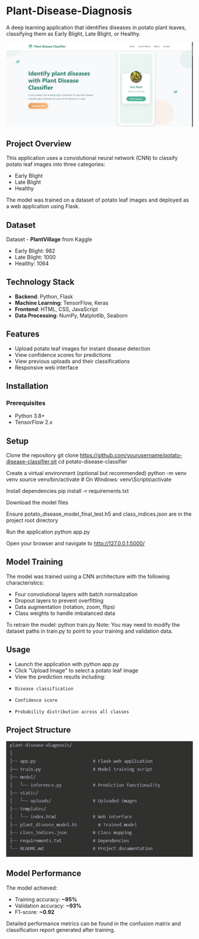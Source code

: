 # Plant-Disease-Diagnosis
A deep learning application that identifies diseases in potato plant leaves, classifying them as Early Blight, Late Blight, or Healthy.

<img src="images/Screenshot 2025-05-14 105412.png" alt="Project Structure" width="WIDTH" height="HEIGHT">

## Project Overview
This application uses a convolutional neural network (CNN) to classify potato leaf images into three categories:

+ Early Blight
+ Late Blight
+ Healthy

The model was trained on a dataset of potato leaf images and deployed as a web application using Flask.

## Dataset
Dataset - **PlantVillage** from Kaggle

+ Early Blight: 982
+ Late Blight: 1000
+ Healthy: 1064

## Technology Stack

+ **Backend**: Python, Flask
+ **Machine Learning**: TensorFlow, Keras
+ **Frontend**: HTML, CSS, JavaScript
+ **Data Processing**: NumPy, Matplotlib, Seaborn

## Features

+ Upload potato leaf images for instant disease detection
+ View confidence scores for predictions
+ View previous uploads and their classifications
+ Responsive web interface

##  Installation
### Prerequisites

+ Python 3.8+
+ TensorFlow 2.x

## Setup

Clone the repository
git clone https://github.com/yourusername/potato-disease-classifier.git
cd potato-disease-classifier

Create a virtual environment (optional but recommended)
python -m venv venv
source venv/bin/activate  # On Windows: venv\Scripts\activate

Install dependencies
pip install -r requirements.txt

Download the model files

Ensure potato_disease_model_final_test.h5 and class_indices.json are in the project root directory

Run the application
python app.py

Open your browser and navigate to http://127.0.0.1:5000/

## Model Training
The model was trained using a CNN architecture with the following characteristics:

+ Four convolutional layers with batch normalization
+ Dropout layers to prevent overfitting
+ Data augmentation (rotation, zoom, flips)
+ Class weights to handle imbalanced data

To retrain the model:
python train.py
Note: You may need to modify the dataset paths in train.py to point to your training and validation data.
## Usage

+ Launch the application with python app.py
+ Click "Upload Image" to select a potato leaf image
+ View the prediction results including:
+     Disease classification
+     Confidence score
+     Probability distribution across all classes

## Project Structure
<img src="images/Screenshot 2025-05-14 210424.png" alt="Project Structure" width="WIDTH" height="HEIGHT">

## Model Performance
The model achieved:

+ Training accuracy: **~95%**
+ Validation accuracy: **~93%**
+ F1-score: **~0.92**

Detailed performance metrics can be found in the confusion matrix and classification report generated after training.

